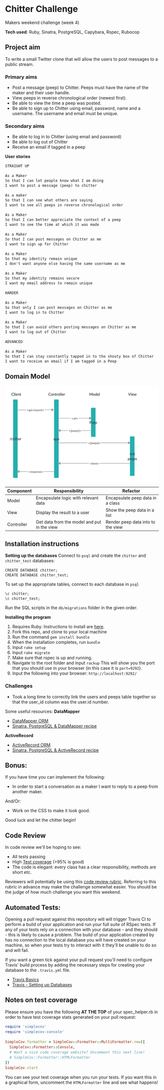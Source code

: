 # Chitter Challenge
Makers weekend challenge (week 4)

**Tech used**:
Ruby,
Sinatra,
PostgreSQL,
Capybara,
Rspec,
Rubocop

## Project aim
To write a small Twitter clone that will allow the users to post messages to a public stream.

### Primary aims
* Post a message (peep) to Chitter. Peeps must have the name of the maker and their user handle.
* View peeps in reverse chronological order (newest first).
* Be able to view the time a peep was posted.
* Be able to sign up to Chitter using email, password, name and a username. The username and email must be unique.

### Secondary aims
* Be able to log in to Chitter (using email and password)
* Be able to log out of Chitter
* Receive an email if tagged in a peep

**User stories**

```
STRAIGHT UP

As a Maker
So that I can let people know what I am doing  
I want to post a message (peep) to chitter

As a maker
So that I can see what others are saying  
I want to see all peeps in reverse chronological order

As a Maker
So that I can better appreciate the context of a peep
I want to see the time at which it was made

As a Maker
So that I can post messages on Chitter as me
I want to sign up for Chitter

As a Maker
So that my identity remain unique
I don't want anyone else having the same username as me

As a Maker
So that my identity remains secure
I want my email address to remain unique

HARDER

As a Maker
So that only I can post messages on Chitter as me
I want to log in to Chitter

As a Maker
So that I can avoid others posting messages on Chitter as me
I want to log out of Chitter

ADVANCED

As a Maker
So that I can stay constantly tapped in to the shouty box of Chitter
I want to receive an email if I am tagged in a Peep
```

## Domain Model
![Bookmark Manager domain model](./public/images/chitter-dm.png)

| Component   | Responsibility                                | Refactor                                |
|------------ |---------------------------------------------  |---------------------------------------- |
| Model       | Encapsulate logic with relevant data          | Encapsulate peep data in a class    |
| View        | Display the result to a user                  | Show the peep data in a list        |
| Controller  | Get data from the model and put in the view   | Render peep data into to the view   |

## Installation instructions
**Setting up the databases**
Connect to `psql` and create the `chitter` and `chitter_test` databases:
```
CREATE DATABASE chitter;
CREATE DATABASE chitter_test;
```
To set up the appropriate tables, connect to each database in `psql` 
``` 
\c chitter;
\c chitter_test;
```
 Run the SQL scripts in the `db/migrations` folder in the given order.

**Installing the program**
1. Requires Ruby. Instructions to install are [here](https://www.ruby-lang.org/en/documentation/installation/).
2. Fork this repo, and clone to your local machine
3. Run the command `gem install bundle`
4. When the installation completes, run `bundle` 
5. Input `rake setup`
6. Input `rake migrate`
7. Make sure that rspec is up and running.
5. Navigate to the root folder and input 
```rackup```
This will show you the port that you should use in your browser (in this case it is `port=9292`).
6. Input the following into your browser:
```http://localhost:9292/```

### Challenges
* Took a long time to correctly link the users and peeps table together so that the user_id column was the user.id number.

Some useful resources:
**DataMapper**
- [DataMapper ORM](https://datamapper.org/)
- [Sinatra, PostgreSQL & DataMapper recipe](http://recipes.sinatrarb.com/p/databases/postgresql-datamapper)

**ActiveRecord**
- [ActiveRecord ORM](https://guides.rubyonrails.org/active_record_basics.html)
- [Sinatra, PostgreSQL & ActiveRecord recipe](http://recipes.sinatrarb.com/p/databases/postgresql-activerecord?#article)

Bonus:
-----

If you have time you can implement the following:

* In order to start a conversation as a maker I want to reply to a peep from another maker.

And/Or:

* Work on the CSS to make it look good.

Good luck and let the chitter begin!

Code Review
-----------

In code review we'll be hoping to see:

* All tests passing
* High [Test coverage](https://github.com/makersacademy/course/blob/master/pills/test_coverage.md) (>95% is good)
* The code is elegant: every class has a clear responsibility, methods are short etc.

Reviewers will potentially be using this [code review rubric](docs/review.md).  Referring to this rubric in advance may make the challenge somewhat easier.  You should be the judge of how much challenge you want this weekend.

Automated Tests:
-----

Opening a pull request against this repository will will trigger Travis CI to perform a build of your application and run your full suite of RSpec tests. If any of your tests rely on a connection with your database - and they should - this is likely to cause a problem. The build of your application created by has no connection to the local database you will have created on your machine, so when your tests try to interact with it they'll be unable to do so and will fail.

If you want a green tick against your pull request you'll need to configure Travis' build process by adding the necessary steps for creating your database to the `.travis.yml` file.

- [Travis Basics](https://docs.travis-ci.com/user/tutorial/)
- [Travis - Setting up Databases](https://docs.travis-ci.com/user/database-setup/)

Notes on test coverage
----------------------

Please ensure you have the following **AT THE TOP** of your spec_helper.rb in order to have test coverage stats generated
on your pull request:

```ruby
require 'simplecov'
require 'simplecov-console'

SimpleCov.formatter = SimpleCov::Formatter::MultiFormatter.new([
  SimpleCov::Formatter::Console,
  # Want a nice code coverage website? Uncomment this next line!
  # SimpleCov::Formatter::HTMLFormatter
])
SimpleCov.start
```

You can see your test coverage when you run your tests. If you want this in a graphical form, uncomment the `HTMLFormatter` line and see what happens!
